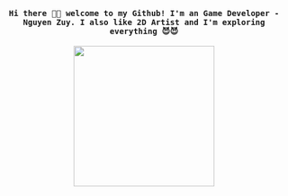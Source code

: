 
<h4 align="center"><samp> Hi there 👋🏾  welcome to my Github! I'm an Game Developer - Nguyen Zuy. I also like 2D Artist and I'm exploring everything 😈😈 </samp></h4>

<p align="center">
  <img width="250" src="https://media.giphy.com/media/jIgXf4hgbHCeKiXpvt/giphy.gif">
</p>
